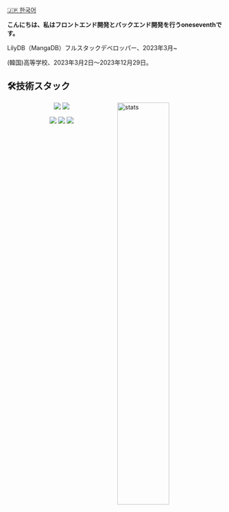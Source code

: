 [🇯🇵 한국어](https://github.com/oneseventh/oneseventh/blob/main/README.md)

**こんにちは、私はフロントエンド開発とバックエンド開発を行うoneseventhです。** 

LilyDB（MangaDB）フルスタックデベロッパー、2023年3月~

(韓国)高等学校、2023年3月2日〜2023年12月29日。

<p align="center">
<h2>🛠️技術スタック</h2>

<p><img align="right" src="https://github-readme-stats.vercel.app/api/top-langs?username=oneseventh&show_icons=true&locale=en&layout=compact" width="49%" alt="stats" /></p>   
<p>
  <p align="center">
    <img src="https://img.shields.io/badge/javascript-F3DA42?style=for-the-badge&logo=javascript&logoColor=black">
    <img src="https://img.shields.io/badge/python-4774A3?style=for-the-badge&logo=python&logoColor=white">
  </p>
  <p align="center">
    <img src="https://img.shields.io/badge/Next.js-000000?style=for-the-badge&logo=Next.js&logoColor=white">
    <img src="https://img.shields.io/badge/react-61DAFB?style=for-the-badge&logo=react&logoColor=white">
    <img src="https://img.shields.io/badge/FastAPI-009688?style=for-the-badge&logo=FastAPI&logoColor=white">
  </p>
</p>
</p>
